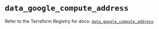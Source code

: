 # `data_google_compute_address`

Refer to the Terraform Registry for docs: [`data_google_compute_address`](https://registry.terraform.io/providers/hashicorp/google/6.11.0/docs/data-sources/compute_address).
